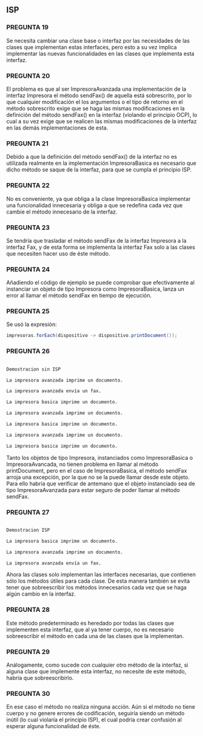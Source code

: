 ## ISP

### PREGUNTA 19

Se necesita cambiar una clase base o interfaz por las necesidades de las clases que implementan estas interfaces, pero esto a su vez implica implementar las nuevas funcionalidades en las clases que implementa esta interfaz.

  
  
### PREGUNTA 20

El problema es que al ser ImpresoraAvanzada una implementación de la interfaz Impresora el método sendFax() de aquella está sobrescrito, por lo que cualquier modificación el los argumentos o el tipo de retorno en el método sobrescrito exige que se haga las mismas modificaciones en la definición del método sendFax() en la interfaz (violando el principio OCP), lo cual a su vez exige que se realicen las mismas modificaciones de la interfaz en las demás implementaciones de esta.

  

### PREGUNTA 21

Debido a que la definición del método sendFax() de la interfaz no es utilizada realmente en la implementación ImpresoraBasica es necesario que dicho método se saque de la interfaz, para que se cumpla el principio ISP.

  

### PREGUNTA 22

No es conveniente, ya que obliga a la clase ImpresoraBasica implementar una funcionalidad innecesaria y obliga a que se redefina cada vez que cambie el método innecesario de la interfaz.

  

### PREGUNTA 23

Se tendría que trasladar el método sendFax de la interfaz Impresora a la interfaz Fax, y de esta forma se implementa la interfaz Fax solo a las clases que necesiten hacer uso de éste método.

  

### PREGUNTA 24

Añadiendo el código de ejemplo se puede comprobar que efectivamente al instanciar un objeto de tipo Impresora como ImpresoraBasica, lanza un error al llamar el método sendFax en tiempo de ejecución.

  

### PREGUNTA 25

Se usó la expresión: 
```java
impresoras.forEach(dispositivo -> dispositivo.printDocument());

```

  

### PREGUNTA 26
```txt

Demostracion sin ISP

La impresora avanzada imprime un documento.

La impresora avanzada envía un fax.

La impresora basica imprime un documento.

La impresora avanzada imprime un documento.

La impresora basica imprime un documento.

La impresora avanzada imprime un documento.

La impresora basica imprime un documento.

```
  

Tanto los objetos de tipo Impresora, instanciados como ImpresoraBasica o ImpresoraAvancada, no tienen problema en llamar al método printDocument, pero en el caso de ImpresoraBasica, el método sendFax arroja una excepción, por la que no se la puede llamar desde este objeto. Para ello habría que verificar de antemano que el objeto instanciado sea de tipo ImpresoraAvanzada para estar seguro de poder llamar al método sendFax.

  

### PREGUNTA 27
```txt

Demostracion ISP

La impresora basica imprime un documento.

La impresora avanzada imprime un documento.

La impresora avanzada envía un fax.

```
  

Ahora las clases solo implementan las interfaces necesarias, que contienen sólo los métodos útiles para cada clase. De esta manera también se evita tener que sobreescribir los métodos innecesarios cada vez que se haga algún cambio en la interfaz.

  

### PREGUNTA 28

Este método predeterminado es heredado por todas las clases que implementen esta interfaz, que al ya tener cuerpo, no es necesario sobreescribir el método en cada una de las clases que la implementan.

  

### PREGUNTA 29

Análogamente, como sucede con cualquier otro método de la interfaz, si alguna clase que implemente esta interfaz, no necesite de este método, habría que sobreescribirlo.

  

### PREGUNTA 30

En ese caso el método no realiza ninguna acción. Aún si el método no tiene cuerpo y no genere errores de codificación, seguiría siendo un método inútil (lo cual violaría el principio ISP), el cual podría crear confusión al esperar alguna funcionalidad de éste.
